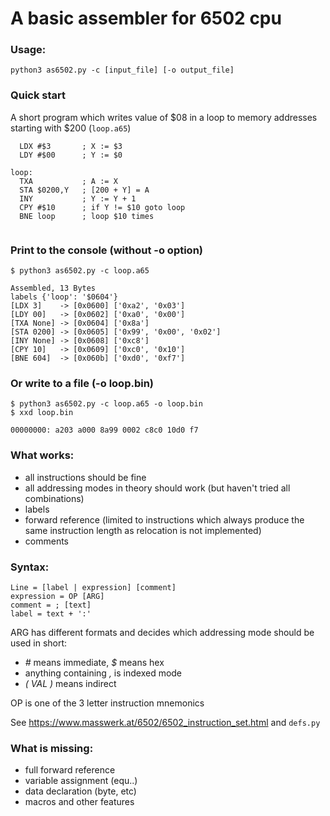# A basic assembler for 6502 cpu

### Usage:
```
python3 as6502.py -c [input_file] [-o output_file]
```

### Quick start

A short program which writes value of $08 in a loop to memory addresses starting with $200 (`loop.a65`)

```
  LDX #$3       ; X := $3
  LDY #$00      ; Y := $0
  
loop:
  TXA           ; A := X
  STA $0200,Y   ; [200 + Y] = A
  INY           ; Y := Y + 1
  CPY #$10      ; if Y != $10 goto loop
  BNE loop      ; loop $10 times
  
```

### Print to the console (without -o option)

```
$ python3 as6502.py -c loop.a65
```

```
Assembled, 13 Bytes
labels {'loop': '$0604'}
[LDX 3]    -> [0x0600] ['0xa2', '0x03']
[LDY 00]   -> [0x0602] ['0xa0', '0x00']
[TXA None] -> [0x0604] ['0x8a']
[STA 0200] -> [0x0605] ['0x99', '0x00', '0x02']
[INY None] -> [0x0608] ['0xc8']
[CPY 10]   -> [0x0609] ['0xc0', '0x10']
[BNE 604]  -> [0x060b] ['0xd0', '0xf7']
```

### Or write to a file (-o loop.bin)

```
$ python3 as6502.py -c loop.a65 -o loop.bin
$ xxd loop.bin
```

```
00000000: a203 a000 8a99 0002 c8c0 10d0 f7
```

### What works:
- all instructions should be fine
- all addressing modes in theory should work (but haven't tried all combinations)
- labels
- forward reference (limited to instructions which always produce the same instruction length as relocation is not implemented)
- comments

### Syntax:
```
Line = [label | expression] [comment]
expression = OP [ARG]
comment = ; [text]
label = text + ':'
```

ARG has different formats and decides which addressing mode should be used
in short:

- *#* means immediate, *$* means hex
- anything containing *,* is indexed mode
- *( VAL )* means indirect

OP is one of the 3 letter instruction mnemonics

See https://www.masswerk.at/6502/6502_instruction_set.html
and `defs.py`

### What is missing:
- full forward reference
- variable assignment (equ..)
- data declaration (byte, etc)
- macros and other features
